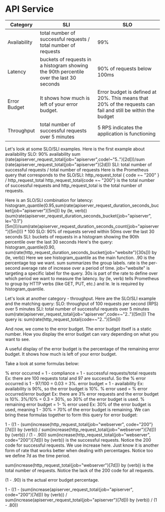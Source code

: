 # API Service

| Category     | SLI | SLO |
|--------------|-----|-----|
| Availability | total number of successful requests / total number of requests | 99% |
| Latency      | buckets of requests in a histogram showing the 90th percentile over the last 30 seconds    | 90% of requests below 100ms |
| Error Budget | It shows how much is left of your error budget.    | Error budget is defined at 20%. This means that 20% of the requests can fail and still be within the budget |
| Throughput   | total number of successful requests over 5 minutes    | 5 RPS indicates the application is functioning|


Let's look at some SLO/SLI examples. Here is the first example about availability
SLO: 90% availability
sum (rate(apiserver_request_total{job="apiserver",code!~"5.."}[2d]))/sum (rate(apiserver_request_total{job="apiserver"}[2d]))
SLI: total number of successful requests / total number of requests
Here is the Prometheus query that corresponds to the SLO/SLI:
http_request_total { code =~ "200" } / http_request_total
http_request_total{code =~ "200"} is the total number of successful requests and http_request_total is the total number of requests.


Here is an SLO/SLI combination for latency:
histogram_quantile(0.95,sum(rate(apiserver_request_duration_seconds_bucket{job="apiserver"}[5m])) by (le, verb))
(sum(rate(apiserver_request_duration_seconds_bucket{job="apiserver", le="0.1"}[5m]))/sum(rate(apiserver_request_duration_seconds_count{job="apiserver"}[5m]))) * 100
SLO: 90% of requests served within 50ms over the last 30 seconds
SLI: buckets of requests in a histogram showing the 90th percentile over the last 30 seconds
Here's the query:
histogram_quantile(0.90, sum(rate(http_request_duration_seconds_bucket{job="website"}[30s])) by (le, verb))
Here we see histogram_quantile as the main function. .90 is the percentage top we want. sum summarizes the group labels. rate is the per-second average rate of increase over a period of time. job="website" is targeting a specific label for the query. 30s is part of the rate to define over which period we want to measure the latency. by (le, verb) tells Prometheus to group by HTTP verbs (like GET, PUT, etc.) and le. le is required by histogram_quantile.


Let's look at another category - throughput. Here are the SLO/SLI example and the matching query:
SLO: throughput of 100 requests per second (RPS) over 5 minutes
SLI: total number of successful requests over 5 minutes
sum(rate(apiserver_request_total{job="apiserver",code=~"2.."}[5m]))
The query is:
sum(rate(http_request_total{code=~"2.."}[5m]))




And now, we come to the error budget. The error budget itself is a static number. How you display the error budget can vary depending on what you want to see.

A useful display of the error budget is the percentage of the remaining error budget. It shows how much is left of your error budget.

Take a look at some formulas below:

% error occurred = 1 - compliance = 1 - successful requests/total requests
Ex: there are 100 requests total and 97 are successful. So the % error occurred is 1 - 97/100 = 0.03 = 3%.
error budget = 1 - availability
Ex: availability is 90%, so the error budget is 10%.
% error used = % error occurred/error budget
Ex: there are 3% error requests and the error budget is 10%. 3%/10% = 0.3 = 30%, so 30% of the error budget is used.
% remaining error budget = 1- % error used
Ex: 30% of the error budget is used, meaning 1 - 30% = 70% of the error budget is remaining.
We can bring these formulas together to form this query for error budget:

1 - ((1 - (sum(increase(http_request_total{job="webserver", code="200"}[7d])) by (verb)) /  sum(increase(http_request_total{job="webserver"}[7d])) by (verb)) / (1 - .90))
sum(increase(http_request_total{job="webserver", code="200"}[7d])) by (verb)) is the successful requests. Notice the 200 code for successful requests. We use increase here. Just know it is another form of rate that works better when dealing with percentages. Notice too we define 7d as the time period.

sum(increase(http_request_total{job="webserver"}[7d])) by (verb)) is the total number of requests. Notice the lack of the 200 code for all requests.

(1 - .90) is the actual error budget percentage.

1 - ((1 - (sum(increase(apiserver_request_total{job="apiserver", code="200"}[7d])) by (verb)) / sum(increase(apiserver_request_total{job="apiserver"}[7d])) by (verb)) / (1 - .80))
